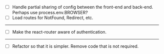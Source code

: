 - [ ] Handle partial sharing of config between the front-end and back-end.
      Perhaps use process.env.BROWSER?
- [ ] Load routes for NotFound, Redirect, etc.

_____________________________________________________

- [ ] Make the react-router aware of authentication.

_____________________________________________________

- [ ] Refactor so that it is simpler. Remove code that is not required.


